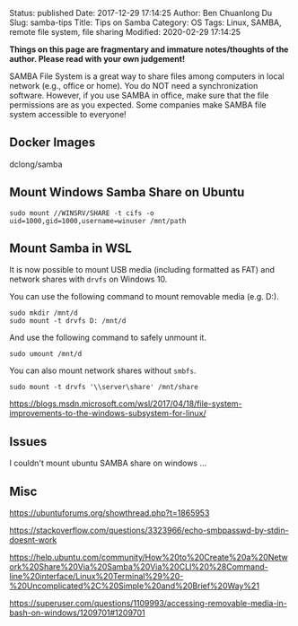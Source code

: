 Status: published
Date: 2017-12-29 17:14:25
Author: Ben Chuanlong Du
Slug: samba-tips
Title: Tips on Samba
Category: OS
Tags: Linux, SAMBA, remote file system, file sharing
Modified: 2020-02-29 17:14:25

**Things on this page are fragmentary and immature notes/thoughts of the author. Please read with your own judgement!**

SAMBA File System is a great way to share files among computers in local network (e.g., office or home).
You do NOT need a synchronization software.
However,
if you use SAMBA in office,
make sure that the file permissions are as you expected.
Some companies make SAMBA file system accessible to everyone!

## Docker Images

dclong/samba

## Mount Windows Samba Share on Ubuntu
```
sudo mount //WINSRV/SHARE -t cifs -o uid=1000,gid=1000,username=winuser /mnt/path
```

## Mount Samba in WSL

It is now possible to mount USB media (including formatted as FAT)
and network shares with `drvfs` on Windows 10.

You can use the following command to mount removable media (e.g. D:).
```
sudo mkdir /mnt/d
sudo mount -t drvfs D: /mnt/d
```
And use the following command to safely unmount it.
```
sudo umount /mnt/d
```
You can also mount network shares without `smbfs`.
```
sudo mount -t drvfs '\\server\share' /mnt/share
```

https://blogs.msdn.microsoft.com/wsl/2017/04/18/file-system-improvements-to-the-windows-subsystem-for-linux/

## Issues

I couldn't mount ubuntu SAMBA share on windows ...

## Misc

https://ubuntuforums.org/showthread.php?t=1865953

https://stackoverflow.com/questions/3323966/echo-smbpasswd-by-stdin-doesnt-work



https://help.ubuntu.com/community/How%20to%20Create%20a%20Network%20Share%20Via%20Samba%20Via%20CLI%20%28Command-line%20interface/Linux%20Terminal%29%20-%20Uncomplicated%2C%20Simple%20and%20Brief%20Way%21



https://superuser.com/questions/1109993/accessing-removable-media-in-bash-on-windows/1209701#1209701

